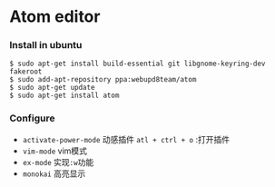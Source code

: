 # Atom editor
### Install in ubuntu 
```
$ sudo apt-get install build-essential git libgnome-keyring-dev fakeroot
$ sudo add-apt-repository ppa:webupd8team/atom
$ sudo apt-get update
$ sudo apt-get install atom
```

### Configure 

 * `activate-power-mode` 动感插件 `atl + ctrl + o` :打开插件
 * `vim-mode` vim模式
 * `ex-mode` 实现`:w`功能
 * `monokai`  高亮显示

 
 
